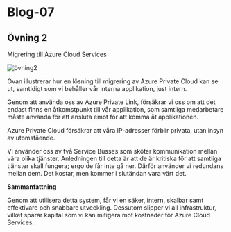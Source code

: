 # Blog-07

## Övning 2

Migrering till Azure Cloud Services

![övning2](https://github.com/PGBSNH19/blog-b03/blob/master/%C3%B6vning2.png)

Ovan illustrerar hur en lösning till migrering av Azure Private Cloud kan se ut, samtidigt som vi behåller vår interna applikation, just intern.

Genom att använda oss av Azure Private Link, försäkrar vi oss om att det endast finns en åtkomstpunkt till vår applikation, som samtliga medarbetare måste använda för att ansluta emot för att komma åt applikationen.

Azure Private Cloud försäkrar att våra IP-adresser förblir privata, utan insyn av utomstående.

Vi använder oss av två Service Busses som sköter kommunikation mellan våra olika tjänster. Anledningen till detta är att de är kritiska för att samtliga tjänster skall fungera; ergo de får inte gå ner. Därför använder vi redundans mellan dem. Det kostar, men kommer i slutändan vara värt det.

**Sammanfattning**

Genom att utilisera detta system, får vi en säker, intern, skalbar samt effektivare och snabbare utveckling. Dessutom slipper vi all infrastruktur, vilket sparar kapital som vi kan mitigera mot kostnader för Azure Cloud Services.
